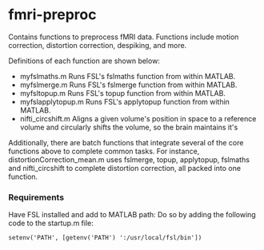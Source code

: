 # fmri-preproc
Contains functions to preprocess fMRI data. Functions include motion correction, distortion correction, despiking, and more.

Definitions of each function are shown below:
- myfslmaths.m      Runs FSL's fslmaths function from within MATLAB.
- myfslmerge.m      Runs FSL's fslmerge function from within MATLAB. 
- myfsltopup.m      Runs FSL's topup function from within MATLAB.
- myfslapplytopup.m Runs FSL's applytopup function from within MATLAB.
- nifti_circshift.m Aligns a given volume's position in space to a reference volume and circularly shifts the volume, so the brain maintains it's

Additionally, there are batch functions that integrate several of the core functions above to complete common tasks. For instance, distortionCorrection_mean.m uses fslmerge, topup, applytopup, fslmaths and nifti_circshift to complete distortion correction, all packed into one function.

### Requirements
Have FSL installed and add to MATLAB path:
Do so by adding the following code to the startup.m file:
```
setenv('PATH', [getenv('PATH') ':/usr/local/fsl/bin'])
```


